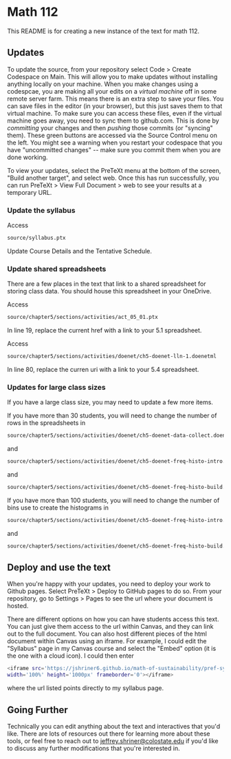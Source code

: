 # Math 112 

This README is for creating a new instance of the text for math 112. 

## Updates

To update the source, from your repository select Code > Create Codespace on Main. This will allow you to make updates 
without installing anything locally on your machine. When you make changes using a codespcae, you are making all your edits on a *virtual machine* off in some remote server farm.  This means there is an extra step to save your files.  You can save files in the editor (in your browser), but this just saves them to that virtual machine.  To make sure you can access these files, even if the virtual machine goes away, you need to sync them to github.com.  This is done by *committing* your changes and then *pushing* those commits (or "syncing" them). These green buttons are accessed via the Source Control menu on the left. You might see a warning when you restart your codespace that you have "uncommitted changes" -- make sure you commit them when you are done working.

To view your updates, select the PreTeXt menu at the bottom of the screen, "Build another target", and select web. Once this
has run successfully, you can run PreTeXt > View Full Document > web to see your results at a temporary URL. 

### Update the syllabus

Access 
``` bash
source/syllabus.ptx
```
Update Course Details and the Tentative Schedule.

### Update shared spreadsheets

There are a few places in the text that link to a shared spreadsheet for storing class data. You should house this spreadsheet
in your OneDrive. 

Access 
``` bash
source/chapter5/sections/activities/act_05_01.ptx
```
In line 19, replace the current href with a link to your 5.1 spreadsheet.

Access 
``` bash
source/chapter5/sections/activities/doenet/ch5-doenet-lln-1.doenetml
```
In line 80, replace the curren uri with a link
to your 5.4 spreadsheet.

### Updates for large class sizes

If you have a large class size, you may need to update a few more items.

If you have more than 30 students, you will need to change the number of rows in the spreadsheets in 

``` bash
source/chapter5/sections/activities/doenet/ch5-doenet-data-collect.doenetml
```
and 

``` bash
source/chapter5/sections/activities/doenet/ch5-doenet-freq-histo-intro.doenetml
```

and 

``` bash
source/chapter5/sections/activities/doenet/ch5-doenet-freq-histo-build.doenetml (lines 6 and 111)
```

If you have more than 100 students, you will need to change the number of bins use to create the histograms in

``` bash
source/chapter5/sections/activities/doenet/ch5-doenet-freq-histo-intro.doenetml (lines 34 -- 88)
```

and 

``` bash
source/chapter5/sections/activities/doenet/ch5-doenet-freq-histo-build.doenetml (lines 30 -- 84 and lines 135 -- 189)
```

## Deploy and use the text

When you're happy with your updates, you need to deploy your work to Github pages. Select PreTeXt > Deploy to GitHub pages to do so. From your repository, go to Settings > Pages to see the url where your document is hosted. 

There are different options on how you can have students access this text. You can just give them access to the url within Canvas, and they can link out to the full document. You can also host different pieces of the html document within Canvas using an iframe. For example, I could edit the "Syllabus" page in my Canvas course and select the "Embed" option (it is the one with a cloud icon). I could then enter 

```bash
<iframe src='https://jshriner6.github.io/math-of-sustainability/pref-syllabus.html?embed'
width='100%' height='1000px' frameborder='0'></iframe> 
```
where the url listed points directly to my syllabus page.

## Going Further

Technically you can edit anything about the text and interactives that you'd like. There are lots of resources out there for learning more about these tools, or feel free to reach out to jeffrey.shriner@colostate.edu if you'd like to discuss any further modifications that you're interested in.
